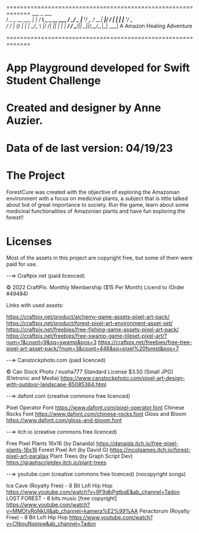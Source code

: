 =============================================================
        ___                   _     ___               
       / __\__  _ __ ___  ___| |_  / __\   _ _ __ ___ 
      / _\/ _ \| '__/ _ \/ __| __|/ / | | | | '__/ _ \
     / / | (_) | | |  __/\__ \ |_/ /__| |_| | | |  __/
     \/   \___/|_|  \___||___/\__\____/\__,_|_|  \___|
                              A Amazon Healing Adventure

=============================================================

# App Playground developed for Swift Student Challenge
# Created and designer by Anne Auzier.
# Data of de last version: 04/19/23

# The Project
ForestCure was created with the objective of exploring the Amazonian environment with a focus on medicinal plants, 
a subject that is little talked about but of great importance to society. 
Run the game, learn about some medicinal functionalities of Amazonian plants and have fun exploring the forest!!

# Licenses

Most of the assets in this project are copyright free, but some of them were paid for use.


--=> Craftpix.net (paid licenced)

© 2022 CraftPix. 
Monthly Membership ($15 Per Month)
Licend to (Order #49484)

Links with used assets:

https://craftpix.net/product/alchemy-game-assets-pixel-art-pack/
https://craftpix.net/product/forest-pixel-art-environment-asset-set/
https://craftpix.net/freebies/free-fishing-game-assets-pixel-art-pack/
https://craftpix.net/freebies/free-swamp-game-tileset-pixel-art/?num=1&count=9&sq=swamp&pos=3
https://craftpix.net/freebies/free-tree-pixel-art-asset-pack/?num=3&count=446&sq=pixel%20forest&pos=7


--=> Canstockphoto.com (paid licenced)

© Can Stock Photo / nusha777
Standard License $3.50 (Small JPG) (Eletronic and Media)
https://www.canstockphoto.com/pixel-art-design-with-outdoor-landscape-85085364.html


--=> dafont.com (creative commons free licenced)

Pixel Operator Font
https://www.dafont.com/pixel-operator.font
Chinese Rocks Font
https://www.dafont.com/chinese-rocks.font
Gloss and Bloom
https://www.dafont.com/gloss-and-bloom.font


--=> itch.io (creative commons free licenced)

Free Pixel Plants 16x16 (by Danaida)
https://danaida.itch.io/free-pixel-plants-16x16
Forest Pixel Art (by David G)
https://incolgames.itch.io/forest-pixel-art-parallax
Plant Trees (by Graph Script Dev)
https://graphscriptdev.itch.io/plant-trees


--=> youtube.com (creative commons free licenced) (nocopyright songs)

Ice Cave (Royalty Free) - 8 Bit Lofi Hip Hop
https://www.youtube.com/watch?v=9F9dbPgtbqE&ab_channel=Tadon
LOST FOREST - 8 bits music [free copyright]
https://www.youtube.com/watch?v=MMOtyRoNkUI&ab_channel=kamera%E2%99%AA
Peractorum (Royalty Free) - 8 Bit Lofi Hip Hop
https://www.youtube.com/watch?v=CNiouNxpjsw&ab_channel=Tadon


